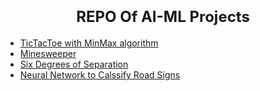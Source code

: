 <h1 align=center><font size = 5>REPO Of AI-ML Projects </font></h1>

 - <a href='https://github.com/Nbandhi/AI-ML/tree/main/tictactoe'> TicTacToe with MinMax algorithm</a>
 - <a href='https://github.com/Nbandhi/AI-ML/tree/main/minesweeper'>Minesweeper</a>
 - <a href='https://github.com/Nbandhi/AI-ML/tree/main/sixdegrees'>Six Degrees of Separation</a>
 - <a href='https://github.com/Nbandhi/AI-ML/tree/main/Road-Signs'>Neural Network to Calssify Road Signs</a>
 

